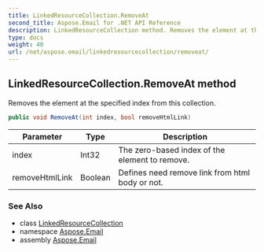 ```yaml
---
title: LinkedResourceCollection.RemoveAt
second_title: Aspose.Email for .NET API Reference
description: LinkedResourceCollection method. Removes the element at the specified index from this collection
type: docs
weight: 40
url: /net/aspose.email/linkedresourcecollection/removeat/
---
```

## LinkedResourceCollection.RemoveAt method

Removes the element at the specified index from this collection.

```csharp
public void RemoveAt(int index, bool removeHtmlLink)
```

| Parameter | Type | Description |
| --- | --- | --- |
| index | Int32 | The zero-based index of the element to remove. |
| removeHtmlLink | Boolean | Defines need remove link from html body or not. |

### See Also

* class [LinkedResourceCollection](../)
* namespace [Aspose.Email](../../linkedresourcecollection/)
* assembly [Aspose.Email](../../../)


